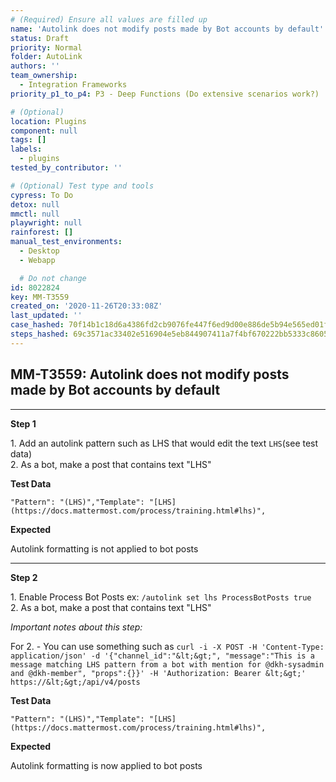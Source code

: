 ```yaml
---
# (Required) Ensure all values are filled up
name: 'Autolink does not modify posts made by Bot accounts by default'
status: Draft
priority: Normal
folder: AutoLink
authors: ''
team_ownership:
  - Integration Frameworks
priority_p1_to_p4: P3 - Deep Functions (Do extensive scenarios work?)

# (Optional)
location: Plugins
component: null
tags: []
labels:
  - plugins
tested_by_contributor: ''

# (Optional) Test type and tools
cypress: To Do
detox: null
mmctl: null
playwright: null
rainforest: []
manual_test_environments:
  - Desktop
  - Webapp

  # Do not change
id: 8022824
key: MM-T3559
created_on: '2020-11-26T20:33:08Z'
last_updated: ''
case_hashed: 70f14b1c18d6a4386fd2cb9076fe447f6ed9d00e886de5b94e565ed01fe3e8e74ed9dd10f6e63de176d443e23ca24153
steps_hashed: 69c3571ac33402e516904e5eb844907411a7f4bf670222bb5333c86050c960e3143b4b6b3e6b5fb98a37b7bad18f6341
---
```


<!-- (Auto-generated) Based on frontmatter's "key" and "name" -->

## MM-T3559: Autolink does not modify posts made by Bot accounts by default

---

**Step 1**

1\. Add an autolink pattern such as LHS that would edit the text `LHS`(see test data)\
2\. As a bot, make a post that contains text "LHS"

**Test Data**

```
"Pattern": "(LHS)","Template": "[LHS](https://docs.mattermost.com/process/training.html#lhs)",
```

**Expected**

Autolink formatting is not applied to bot posts

---

**Step 2**

1\. Enable Process Bot Posts ex: `/autolink set lhs ProcessBotPosts true`\
2\. As a bot, make a post that contains text "LHS"

_Important notes about this step:_

For 2. - You can use something such as `curl -i -X POST -H 'Content-Type: application/json' -d '{"channel_id":"&lt;&gt;", "message":"This is a message matching LHS pattern from a bot with mention for @dkh-sysadmin and @dkh-member", "props":{}}' -H 'Authorization: Bearer &lt;&gt;' https://&lt;&gt;/api/v4/posts`

**Test Data**

```
"Pattern": "(LHS)","Template": "[LHS](https://docs.mattermost.com/process/training.html#lhs)",
```

**Expected**

Autolink formatting is now applied to bot posts
